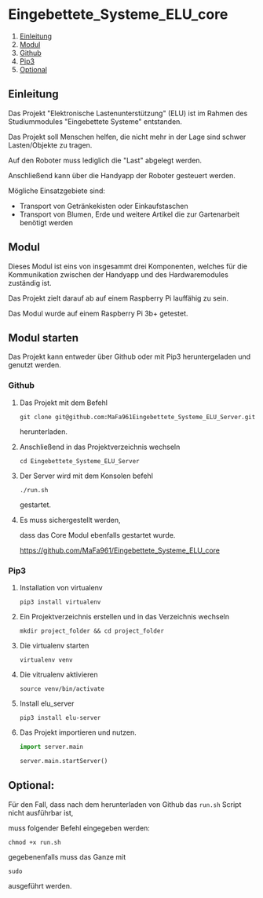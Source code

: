 # Eingebettete_Systeme_ELU_core

1. [Einleitung](#Einleitung)
1. [Modul](##Modul)
1. [Github](#Github)
1. [Pip3](#Pip3)
1. [Optional](#Optional)

## Einleitung

Das Projekt "Elektronische Lastenunterstützung" (ELU) ist im Rahmen des Studiummodules "Eingebettete Systeme" entstanden.

Das Projekt soll Menschen helfen, die nicht mehr in der Lage sind schwer Lasten/Objekte zu tragen.

Auf den Roboter muss lediglich die "Last" abgelegt werden.

Anschließend kann über die Handyapp der Roboter gesteuert werden.

Mögliche Einsatzgebiete sind:

- Transport von Getränkekisten oder Einkaufstaschen
- Transport von Blumen, Erde und weitere Artikel die zur Gartenarbeit benötigt werden


## Modul

Dieses Modul ist eins von insgesammt drei Komponenten, welches für
die Kommunikation zwischen der Handyapp und des Hardwaremodules zuständig ist.

Das Projekt zielt darauf ab auf einem Raspberry Pi lauffähig zu sein.

Das Modul wurde auf einem Raspberry Pi 3b+ getestet.


## Modul starten

Das Projekt kann entweder über Github oder mit Pip3 heruntergeladen und genutzt werden.

### Github

1. Das Projekt mit dem Befehl

   `git clone git@github.com:MaFa961Eingebettete_Systeme_ELU_Server.git`

   herunterladen.

1. Anschließend in das Projektverzeichnis wechseln

   `cd Eingebettete_Systeme_ELU_Server`

1. Der Server wird mit dem Konsolen befehl

   `./run.sh`

   gestartet.

1. Es muss sichergestellt werden, 

   dass das Core Modul ebenfalls gestartet wurde.

   https://github.com/MaFa961/Eingebettete_Systeme_ELU_core

### Pip3

1. Installation von virtualenv

   `pip3 install virtualenv`

1. Ein Projektverzeichnis erstellen und in das Verzeichnis wechseln

   `mkdir project_folder && cd project_folder`

1. Die virtualenv starten

   `virtualenv venv`

1. Die vitrualenv aktivieren

   `source venv/bin/activate`

1. Install elu_server

   `pip3 install elu-server`

1. Das Projekt importieren und nutzen.

   ```python
   import server.main
   
   server.main.startServer()
   ```

## Optional:

Für den Fall, dass nach dem herunterladen von Github das `run.sh` Script nicht ausführbar ist, 

muss folgender Befehl eingegeben werden:

`chmod +x run.sh`

gegebenenfalls muss das Ganze mit 

`sudo`

ausgeführt werden.
